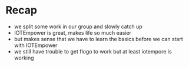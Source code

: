 # Recap
+ we split some work in our group and slowly catch up
+ IOTEmpower is great, makes life so much easier
+ but makes sense that we have to learn the basics before we can start with IOTEmpower
+ we still have trouble to get flogo to work but at least iotempore is working
